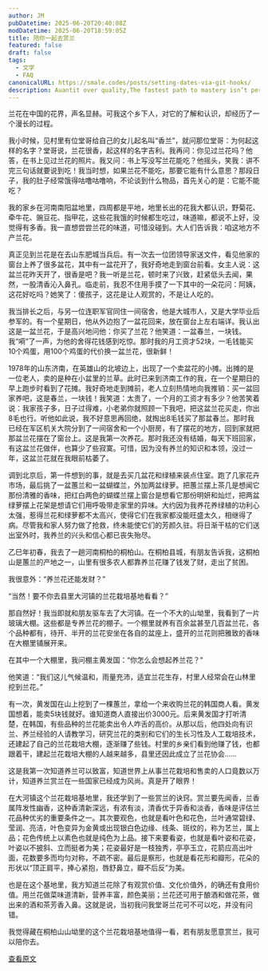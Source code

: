 ```yaml
---
author: JM
pubDatetime: 2025-06-20T20:40:08Z
modDatetime: 2025-06-20T18:59:05Z
title: 陪你一起去赏兰
featured: false
draft: false
tags:
  - 文学
  - FAQ
canonicalURL: https://smale.codes/posts/setting-dates-via-git-hooks/
description: Auantit over quality,The fastest path to mastery isn’t perfection.
---
```

兰花在中国的花界，声名显赫。可我这个乡下人，对它的了解和认识，却经历了一个漫长的过程。

我小时候，见村里有位堂哥给自己的女儿起名叫“香兰”，就问那位堂哥：为何起这样的名字？堂哥说，兰花很香，起这样的名字吉利。我再问：你见过兰花吗？他答，在书上见过兰花的照片。我又问：书上写没写兰花能吃？他摇头，笑我：讲不完三句话就要说到吃！我当时想，如果兰花不能吃，那要它能有什么意思？那段日子，我的肚子经常饿得咕噜咕噜响，不论谈到什么物品，首先关心的是：它能不能吃？

我的家乡在河南南阳盆地里，四周都是平地，地里长出的花我大都认识，野菊花、牵牛花、豌豆花、指甲花，这些花我饿的时候都生吃过，味道嘛，都说不上好，没觉得有多香。我一直想尝尝兰花的味道，可惜没碰到。大人们告诉我：咱这地方不产兰花。

真正见到兰花是在去山东肥城当兵后。有一次去一位团领导家送文件，看见他家的窗台上养了很多盆花，其中有一盆花开了，我好奇地走到窗台前看。女主人说：这盆兰花昨天开了，很香是吧？我一听是兰花，顿时来了兴致，赶紧低头去闻，果然，一股清香沁入鼻孔。临走前，我忍不住用手摸了一下其中的一朵花问：阿姨，这花好吃吗？她笑了：傻孩子，这花是让人观赏的，不是让人吃的。

我当排长之后，与另一位连职军官同住一间宿舍，他是大城市人，又是大学毕业后参军的。有一个星期日，他从外边抱了一盆花回来，放在窗台上左右端详。我认出这是一盆兰花，于是高兴地问他：你买了兰花？他笑道：一盆春兰，一块钱。我“嗬”了一声，为他的舍得花钱感到吃惊。那时我的月工资才52块，一毛钱能买10个鸡蛋，用100个鸡蛋的代价换一盆兰花，很新鲜！

1978年的山东济南，在英雄山的北坡边上，出现了一个卖盆花的小摊。出摊的是一位老人，卖的是种在小盆里的兰草。此时已来到济南工作的我，在一个星期日的早上跑步时看到了花摊。我好奇地走到摊前，老人立刻热情地向我推销：买一盆回家养吧，这是春兰，一块钱！我笑道：太贵了，一个月的工资才有多少？他苦笑着说：我家孩子多，日子过得难，小老弟你就照顾一下我吧，把这盆兰花买走，你出8毛也行。听他如此说，我不好意思再回绝，就掏出8毛钱买了那盆春兰。那时我已经在军区机关大院分到了一间宿舍和一个小厨房，有了摆花的地方，回到家就把那盆兰花摆在了窗台上。这是我第一次养花。那时我还没有结婚，每天下班回家，有这盆兰花做伴，也算少了些寂寞。可惜，因为没有养兰的知识和本领，没过一年，这盆兰花就在我眼前枯萎了。

调到北京后，第一件想到的事，就是去买几盆花和绿植来装点住室。跑了几家花卉市场，最后挑了一盆蕙兰和一盆蝴蝶兰，外加两盆绿萝。把蕙兰摆上茶几是想闻它那份清雅的香味，把红白两色的蝴蝶兰摆上窗台是想看它那份明妍和灿烂，把两盆绿萝摆上花架是想请它们用呼吸带走家里的异味。大约因为我养花养绿植的功利心太强，惹得兰花和绿萝都不太高兴，使得它们在我家都没能旺盛太久，相继得了病。尽管我和家人努力做了抢救，终未能使它们的芳颜久驻。将日渐干枯的它们送出室外时，我养兰的兴头和信心都已丧失殆尽。

乙巳年初春，我去了一趟河南桐柏的桐柏山。在桐柏县城，有朋友告诉我，这桐柏山是蕙兰的产地之一，山里有很多农人都靠养兰花赚了钱发了财，走出了贫困。

我很意外：“养兰花还能发财？”

“当然！要不你去县里大河镇的兰花栽培基地看看？”

那自然好！我当即就和朋友驱车去了大河镇。在一个不大的山坳里，我看到了一片玻璃大棚。这些都是专养兰花的棚子。一个棚里就养有百余盆甚至几百盆兰花，各个品种都有，待开、半开的兰花安坐在各自的盆座上，盛开的兰花则把雅致的香味在大棚里铺展开来。

在其中一个大棚里，我问棚主黄发国：“你怎么会想起养兰花？”

他笑道：“我们这儿气候温和，雨量充沛，适宜兰花生存，村里人经常会在山林里挖到兰花。”

有一次，黄发国在山上挖到了一棵蕙兰，拿给一个来收购兰花的韩国商人看。黄发国想着，能卖5块钱就好。谁知道商人直接出价3000元。后来黄发国才打听清楚，在韩国，有些品种的兰花能卖出令人咋舌的高价。从那以后，他四处向有识兰、养兰经验的人请教学习，研究兰花的类别和它们的生长习性及人工栽培技术，还建起了自己的兰花栽培大棚，逐渐赚了些钱。村里的乡亲们看到他赚了钱，也都跟着干，建起兰花栽培大棚的人越来越多，县里还因此成立了兰花协会……

这是我第一次知道养兰可以致富，知道世界上从事兰花栽培和售卖的人口竟数以万计，知道养兰赏兰在一些国家已经成为风尚。真是开了眼界！

在大河镇这个兰花栽培基地里，我还学到了一些赏兰的诀窍。赏兰要先闻香，兰香属阵发性幽香，这种香清新深远，有浓有淡，清香优于异香和淡香，香味是评估兰花品种优劣的重要条件之一。其次要观色，也就是看叶色和花色，兰叶通常碧绿、莹润、亮洁，叶色变异为金黄或出现银白色边缘、线条、斑纹的，称为艺兰，属上品；花色传统上以素色也就是纯色为上品。接下来要看姿，也就是看叶姿和花姿，叶姿以不披斜、立而挺者为美；花姿最好是一枝独秀，亭亭玉立，花箭应高出叶面，花数要多而均匀对称，不疏不密。最后是察形，也就是看花形和瓣形，花朵的形状以“顶正肩平，捧心紧抱，唇舒鼻立，瓣不后反”为美。

也是在这个基地里，我方知道兰花除了有观赏价值、文化价值外，的确还有食用价值。用兰花做菜味道清新，营养丰富，颜色美丽；兰花还可用于酿酒和做花茶，做出来的酒和茶芳香入鼻。这就是说，当初我问我堂哥兰花可不可以吃，并没有问错。

我觉得藏在桐柏山山坳里的这个兰花栽培基地值得一看，若有朋友愿意赏兰，我可以陪你去。

[查看原文](https://ouo.io/MwXhd1)